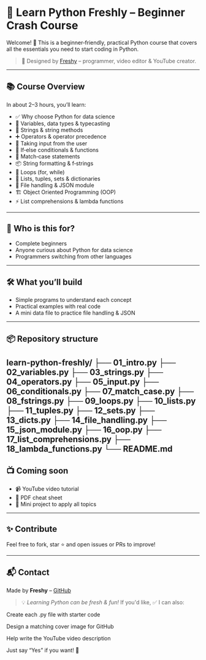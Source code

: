 # 🐍 Learn Python Freshly – Beginner Crash Course

Welcome! 🎉 This is a beginner‑friendly, practical Python course that covers all the essentials you need to start coding in Python.

> 📌 Designed by [Freshy](https://github.com/AliHassnain12) – programmer, video editor & YouTube creator.

---

## 📚 Course Overview

In about 2–3 hours, you’ll learn:

- ✅ Why choose Python for data science
- 🧠 Variables, data types & typecasting
- 📝 Strings & string methods
- ➕ Operators & operator precedence
- 🎤 Taking input from the user
- 🔀 If‑else conditionals & functions
- 🧩 Match‑case statements
- 📦 String formatting & f‑strings
- 🔁 Loops (for, while)
- 🧰 Lists, tuples, sets & dictionaries
- 📂 File handling & JSON module
- 🏗 Object Oriented Programming (OOP)
- ⚡ List comprehensions & lambda functions

---

## 🚀 Who is this for?

- Complete beginners
- Anyone curious about Python for data science
- Programmers switching from other languages

---

## 🛠 What you’ll build

- Simple programs to understand each concept
- Practical examples with real code
- A mini data file to practice file handling & JSON

---

## 📦 Repository structure

learn-python-freshly/
├── 01_intro.py
├── 02_variables.py
├── 03_strings.py
├── 04_operators.py
├── 05_input.py
├── 06_conditionals.py
├── 07_match_case.py
├── 08_fstrings.py
├── 09_loops.py
├── 10_lists.py
├── 11_tuples.py
├── 12_sets.py
├── 13_dicts.py
├── 14_file_handling.py
├── 15_json_module.py
├── 16_oop.py
├── 17_list_comprehensions.py
├── 18_lambda_functions.py
└── README.md
---

## 📺 Coming soon

- 📹 YouTube video tutorial
- 📝 PDF cheat sheet
- 🧪 Mini project to apply all topics

---

## ✨ Contribute

Feel free to fork, star ⭐ and open issues or PRs to improve!

---

## 📬 Contact

Made by **Freshy** – [GitHub](https://github.com/yourusername)

> 💡 *Learning Python can be fresh & fun!*
If you'd like,
✅ I can also:

Create each .py file with starter code

Design a matching cover image for GitHub

Help write the YouTube video description

Just say “Yes” if you want! 🚀